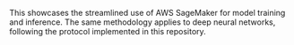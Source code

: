 This showcases the streamlined use of AWS SageMaker for model training and inference. The same methodology applies to deep neural networks, following the protocol implemented in this repository.
